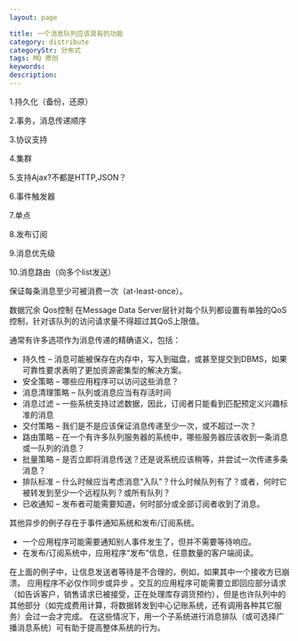 ```yaml
---
layout: page

title: 一个消息队列应该具有的功能
category: distribute
categoryStr: 分布式
tags: MQ 原创
keywords: 
description: 
---
```




1.持久化（备份，还原）

2.事务，消息传递顺序

3.协议支持

4.集群

5.支持Ajax?不都是HTTP,JSON？

6.事件触发器

7.单点

8.发布订阅

9.消息优先级

10.消息路由（向多个list发送）

保证每条消息至少可被消费一次（at-least-once）。

数据冗余
Qos控制 在Message Data Server层针对每个队列都设置有单独的QoS控制，针对该队列的访问请求量不得超过其QoS上限值。




通常有许多选项作为消息传递的精确语义，包括：

* 持久性 – 消息可能被保存在内存中，写入到磁盘，或甚至提交到DBMS，如果可靠性要求表明了更加资源密集型的解决方案。
* 安全策略 – 哪些应用程序可以访问这些消息？
* 消息清理策略 – 队列或消息应当有存活时间
* 消息过滤 – 一些系统支持过滤数据，因此，订阅者只能看到匹配预定义兴趣标准的消息
* 交付策略 – 我们是不是应该保证消息传递至少一次，或不超过一次？
* 路由策略 – 在一个有许多队列服务器的系统中，哪些服务器应该收到一条消息或一队列的消息？
* 批量策略 – 是否立即将消息传送？还是说系统应该稍等，并尝试一次传递多条消息？
* 排队标准 – 什么时候应当考虑消息“入队”？什么时候队列有了？或者，何时它被转发到至少一个远程队列？或所有队列？
* 已收通知 – 发布者可能需要知道，何时部分或全部订阅者收到了消息。


其他异步的例子存在于事件通知系统和发布/订阅系统。

* 一个应用程序可能需要通知别人事件发生了，但并不需要等待响应。
* 在发布/订阅系统中，应用程序“发布”信息，任意数量的客户端阅读。

在上面的例子中，让信息发送者等待是不合理的，例如，如果其中一个接收方已崩溃。
应用程序不必仅作同步或异步 。交互的应用程序可能需要立即回应部分请求（如告诉客户，销售请求已被接受，正在处理库存调货预约），但是也许队列中的其他部分（如完成费用计算，将数据转发到中心记账系统，还有调用各种其它服务）会过一会才完成。
在这些情况下，用一个子系统进行消息排队（或可选择广播消息系统）可有助于提高整体系统的行为。







